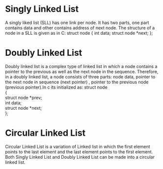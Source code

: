 # Singly Linked List
A singly liked list (SLL) has one link per node. It has two parts, one part contains data and other contains address of next node. The structure of a node in a SLL is given as in C:
struct node 
{
    int data;
    struct node *next;
};
# Doubly Linked List
Doubly linked list is a complex type of linked list in which a node contains a pointer to the previous as well as the next node in the sequence. Therefore, in a doubly linked list, a node consists of three parts: node data, pointer to the next node in sequence (next pointer) , pointer to the previous node (previous pointer).In c its initialized as:
struct node   
{  
    struct node *prev;   
    int data;  
    struct node *next;   
};   
# Circular Linked List
Circular Linked List is a variation of Linked list in which the first element points to the last element and the last element points to the first element. Both Singly Linked List and Doubly Linked List can be made into a circular linked list.

